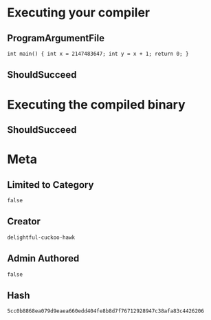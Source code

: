 # Executing your compiler

## ProgramArgumentFile

```
int main() { int x = 2147483647; int y = x + 1; return 0; }

```

## ShouldSucceed

# Executing the compiled binary

## ShouldSucceed

# Meta

## Limited to Category

```
false
```

## Creator

```
delightful-cuckoo-hawk
```

## Admin Authored

```
false
```

## Hash

```
5cc0b8868ea079d9eaea660edd404fe8b8d7f76712928947c38afa83c4426206
```
